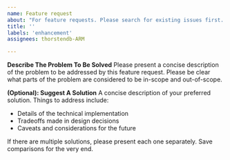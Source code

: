 ```yaml
---
name: Feature request
about: "For feature requests. Please search for existing issues first. Also see CONTRIBUTING."
title: ''
labels: 'enhancement'
assignees: thorstendb-ARM

---
```


**Describe The Problem To Be Solved**
Please present a concise description of the problem to be addressed by this feature request. Please be clear what parts of the problem are considered to be in-scope and out-of-scope.

**(Optional): Suggest A Solution**
A concise description of your preferred solution. Things to address include:
* Details of the technical implementation
* Tradeoffs made in design decisions
* Caveats and considerations for the future

If there are multiple solutions, please present each one separately. Save comparisons for the very end.
